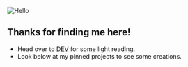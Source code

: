 <!--
**AnnaWijetunga/AnnaWijetunga** is a ✨ _special_ ✨ repository because its `README.md` (this file) appears on your GitHub profile.

Here are some ideas to get you started:

- 🔭 I’m currently working on ...
- 🌱 I’m currently learning ...
- 👯 I’m looking to collaborate on ...
- 🤔 I’m looking for help with ...
- 💬 Ask me about ...
- 📫 How to reach me: ...
- 😄 Pronouns: ...
- ⚡ Fun fact: ...
-->
![Hello](https://dev-to-uploads.s3.amazonaws.com/i/kwmshv5kgl9kctnwjzb9.jpg)
## Thanks for finding me here!

- Head over to [DEV](https://dev.to/annawijetunga) for some light reading.
- Look below at my pinned projects to see some creations.
